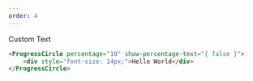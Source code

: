 ```yaml
---
order: 4
---
```


Custom Text

```html
<ProgressCircle percentage="10" show-percentage-text="{ false }">
	<div style="font-size: 14px;">Hello World</div>
</ProgressCircle>
```
